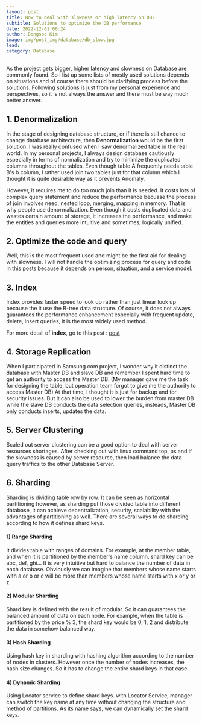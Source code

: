 ```yaml
---
layout: post
title: How to deal with slowness or high latency on DB?
subtitle: Solutions to optimize the DB performance
date: 2022-12-01 00:24
author: Dongsoo Kim
image: img/post_img/database/db_slow.jpg
lead:
category: Database
---
```


As the project gets bigger, higher latency and slowness on Database are commonly found. So I list up some lists of mostly used solutions depends on situations and of course there should be clarifying process before the solutions. Following solutions is just from my personal experience and perspectives, so it is not always the answer and there must be way much better answer.

## **1. Denormalization**

In the stage of designing database structure, or if there is still chance to change database architecture, then **Denormalization** would be the first solution. I was really confused when I saw denormalized table in the real world. In my personal projects, I always design database cautiously especially in terms of normalization and try to minimize the duplicated columns throughout the tables. Even though table A frequently needs table B's b column, I rather used join two tables just for that column which I thought it is quite desirable way as it prevents Anomaly.

However, it requires me to do too much join than it is needed. It costs lots of complex query statement and reduce the performance becuase the process of join involves need, nested loop, merging, mapping in memory. That is why people use denormalization. Even though it costs duplicated data and wastes certain amount of storage, it increases the performance, and make the entities and queries more intuitive and sometimes, logically unified.

## **2. Optimize the code and query**

Well, this is the most frequent used and might be the first aid for dealing with slowness. I will not handle the optimizing process for query and code in this posts because it depends on person, situation, and a service model.

## **3. Index**

Index provides faster speed to look up rather than just linear look up because the it use the B-tree data structure. Of course, it does not always guarantees the performance enhancement especially with frequent update, delete, insert queries, it is the most widely used method.

For more detail of **index**, go to this post : <a href=#> post</a>

## **4. Storage Replication**

When I participated in Samsung.com project, I wonder why it distinct the database with Master DB and slave DB and remember I spent hard time to get an authority to access the Master DB. (My manager gave me the task for designing the table, but operation team forgot to give me the authority to access Master DB) At that time, I thought it is just for backup and for security issues. But it can also be used to lower the burden from master DB while the slave DB conducts the data selection queries, insteads, Master DB only conducts inserts, updates the data.

## **5. Server Clustering**

Scaled out server clustering can be a good option to deal with server resources shortages. After checking out with linux command top, ps and if the slowness is caused by server resource, then load balance the data query traffics to the other Database Server.

## **6. Sharding**

Sharding is dividing table row by row. It can be seen as horizontal partitioning however, as sharding put those divided table into different database, it can achieve decentralization, security, scalability with the advantages of partitioning as well. There are several ways to do sharding according to how it defines shard keys.

#### 1) Range Sharding

It divides table with ranges of domains. For example, at the member table, and when it is partitioned by the member's name column, shard key can be abc, def, ghi... It is very intuitive but hard to balance the number of data in each database. Obviously we can imagine that members whose name starts with a or b or c will be more than members whose name starts with x or y or z.

#### 2) Modular Sharding

Shard key is defined with the result of modular. So it can guarantees the balanced amount of data on each node. For example, when the table is partitioned by the price % 3, the shard key would be 0, 1, 2 and distribute the data in somehow balanced way.

#### 3) Hash Sharding

Using hash key in sharding with hashing algorithm according to the number of nodes in clusters. However once the number of nodes increases, the hash size changes. So it has to change the entire shard keys in that case.

#### 4) Dynamic Sharding

Using Locator service to define shard keys. with Locator Service, manager can switch the key name at any time without changing the structure and method of partitions. As its name says, we can dynamically set the shard keys.
